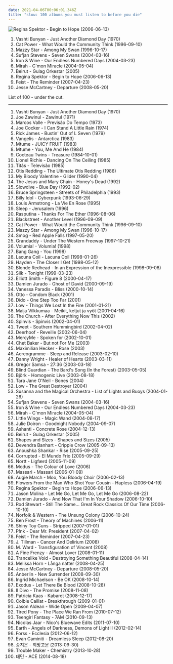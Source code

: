 ```yaml
---
date: 2021-04-06T00:06:01.346Z
title: "slow: 100 albums you must listen to before you die"
---
```

![Regina Spektor - Begin to Hope (2006-06-13)](http://coverartarchive.org/release/7c48653c-8e50-4f8b-91a4-25321c500fed/25262967822-500.jpg "Regina Spektor - Begin to Hope (2006-06-13)")
<ol class="albums">
<li data-cover="https://img.discogs.com/2x-W2u8k9mU9yX_EUoj7jyLfKac=/fit-in/600x600/filters:strip_icc():format(jpeg):mode_rgb():quality(90)/discogs-images/R-640394-1504973916-3642.jpeg.jpg" data-tags="folk, female vocalists, indie, alternative" role="button">Vashti Bunyan - Just Another Diamond Day (1970)</li>
<li data-cover="http://coverartarchive.org/release/cb552dc7-b0fe-4bcd-b864-1b3940baee8c/6010090362-500.jpg" data-tags="indie, female vocalists, female, alternative, indie rock, female singers, pop, rock, alternative rock, indie pop, female vocals, female vocalist, female voices, girls, indie-rock, female artists, female vocal, indie-pop, love song" role="button">Cat Power - What Would the Community Think (1996-09-10)</li>
<li data-cover="http://coverartarchive.org/release/3ee6bd30-4a23-40cb-9958-d0c321ccdff3/17361537089-500.jpg" data-tags="female vocalists, indie, alternative, alternative rock, indie rock, indie pop, female singers, female, pop, rock, girls, indie-rock, female vocals, female vocalist, female artists, female vocal, female voices, indie-pop" role="button">Mazzy Star - Among My Swan (1996-10-17)</li>
<li data-cover="https://img.discogs.com/42SS7BRmBHobZXc70IXTwOEbBN4=/fit-in/600x603/filters:strip_icc():format(jpeg):mode_rgb():quality(90)/discogs-images/R-583395-1301006999.jpeg.jpg" data-tags="indie, folk" role="button">Sufjan Stevens - Seven Swans (2004-03-16)</li>
<li data-cover="https://img.discogs.com/lwYlYYFOrgAhySVao4Wc6jgIpEc=/fit-in/320x500/filters:strip_icc():format(jpeg):mode_rgb():quality(90)/discogs-images/R-10776288-1504306131-1261.jpeg.jpg" data-tags="folk" role="button">Iron & Wine - Our Endless Numbered Days (2004-03-23)</li>
<li data-cover="https://img.discogs.com/kqYj4ochAeSGmKUFfOnxgKhxmf0=/fit-in/475x422/filters:strip_icc():format(jpeg):mode_rgb():quality(90)/discogs-images/R-525696-1285843401.jpeg.jpg" data-tags="indie, female vocalists, female, indie pop, rock, indie rock, female vocalist, pop, alternative, alternative rock, girls, indie-rock, female vocals, female artists, female vocal, female voices, female singers, indie-pop, love song" role="button">Mirah - C'mon Miracle (2004-05-04)</li>
<li data-cover="https://img.discogs.com/5rfwQzSQz1olDnMk_Bd8qnDKWU0=/fit-in/600x600/filters:strip_icc():format(jpeg):mode_rgb():quality(90)/discogs-images/R-696056-1167340049.jpeg.jpg" data-tags="folk, indie" role="button">Beirut - Gulag Orkestar (2005)</li>
<li data-cover="http://coverartarchive.org/release/7c48653c-8e50-4f8b-91a4-25321c500fed/25262967822-500.jpg" data-tags="female vocalists, indie, singer-songwriter" role="button">Regina Spektor - Begin to Hope (2006-06-13)</li>
<li data-cover="http://coverartarchive.org/release/805d6908-afee-3a49-b6e0-e9ca5ce6a452/16767229098-500.jpg" data-tags="indie, female vocalists, indie pop, female vocalist, pop, alternative, indie rock" role="button">Feist - The Reminder (2007-04-23)</li>
<li data-cover="http://coverartarchive.org/release/ad21f6cc-9e6f-4a9f-8b5c-ec58ebecf569/23130186908-500.jpg" data-tags="pop, dance, rnb" role="button">Jesse McCartney - Departure (2008-05-20)</li>
</ol>
List of 100 - under the cut.
<!-- more -->

_________________

<ol class="albums">
<li data-cover="https://img.discogs.com/2x-W2u8k9mU9yX_EUoj7jyLfKac=/fit-in/600x600/filters:strip_icc():format(jpeg):mode_rgb():quality(90)/discogs-images/R-640394-1504973916-3642.jpeg.jpg" data-tags="folk, female vocalists, indie, alternative" role="button">
Vashti Bunyan - Just Another Diamond Day (1970)
</li>
<li data-cover="https://img.discogs.com/50SvCXAaz3Oxef37kRAI3Az63lw=/fit-in/600x530/filters:strip_icc():format(jpeg):mode_rgb():quality(90)/discogs-images/R-4043609-1584320985-5784.jpeg.jpg" data-tags="jazz, instrumental, slow, fusion, experimental jazz, basically bass, woebotjazz, zawinul, j zawinul" role="button">
Joe Zawinul - Zawinul (1971)
</li>
<li data-cover="https://img.discogs.com/okStQxQrtctX4v0VpkLKm8HeuMI=/fit-in/400x400/filters:strip_icc():format(jpeg):mode_rgb():quality(90)/discogs-images/R-775753-1157553303.jpeg.jpg" data-tags="slow, psychedelic pop, funk, summer, brasil, mpb, sleepy, swimming, evening, rhodes, lazy, analog synths, dew, samba soul, ware" role="button">
Marcos Valle - Previsão Do Tempo (1973)
</li>
<li data-cover="http://coverartarchive.org/release/76d63bc7-3946-46da-8836-c6e0e4584f0a/4753254286-500.jpg" data-tags="pop, rock, 70s, uk" role="button">
Joe Cocker - I Can Stand A Little Rain (1974)
</li>
<li data-cover="https://img.discogs.com/DmvnqyOBju0Z_UcO0WTd4vA4bX0=/fit-in/600x450/filters:strip_icc():format(jpeg):mode_rgb():quality(90)/discogs-images/R-7751188-1448032013-3248.jpeg.jpg" data-tags="slow" role="button">
Rick James - Bustin' Out of L Seven (1979)
</li>
<li data-cover="https://img.discogs.com/YBNpgYneJSwwajwHe_0EIA2JD_o=/fit-in/600x605/filters:strip_icc():format(jpeg):mode_rgb():quality(90)/discogs-images/R-931174-1510508816-2800.jpeg.jpg" data-tags="electronica, ambient" role="button">
Vangelis - Antarctica (1983)
</li>
<li data-cover="https://img.discogs.com/k9OEcTH6CLyqErLa-mP_B3Fx8Bs=/fit-in/600x600/filters:strip_icc():format(jpeg):mode_rgb():quality(90)/discogs-images/R-353260-1169305778.jpeg.jpg" data-tags="rnb" role="button">
Mtume - JUICY FRUIT (1983)
</li>
<li data-cover="https://img.discogs.com/khrzei5hEuuxoXoxHoibAB7dMoQ=/fit-in/220x214/filters:strip_icc():format(jpeg):mode_rgb():quality(90)/discogs-images/R-328646-1096336946.jpg.jpg" data-tags="soul" role="button">
Mtume - You, Me And He (1984)
</li>
<li data-cover="http://coverartarchive.org/release/bc6dee20-448c-387d-8eb4-a7cb737ae1b7/23441368012-500.jpg" data-tags="dream pop" role="button">
Cocteau Twins - Treasure (1984-10-01)
</li>
<li data-cover="https://img.discogs.com/zBBW5Zxp_aln5Gf90iHfOXbsAGU=/fit-in/600x600/filters:strip_icc():format(jpeg):mode_rgb():quality(90)/discogs-images/R-2006150-1518058779-9078.jpeg.jpg" data-tags="80s" role="button">
Lionel Richie - Dancing On The Ceiling (1985)
</li>
<li data-cover="https://img.discogs.com/u7rKl6hdemQdLoBHVT-AmSGXXA0=/fit-in/600x598/filters:strip_icc():format(jpeg):mode_rgb():quality(90)/discogs-images/R-433250-1541758297-7814.jpeg.jpg" data-tags="rock, titas" role="button">
Titãs - Televisão (1985)
</li>
<li data-cover="http://coverartarchive.org/release/affa1d29-c5bb-4a4b-8492-22f15a9c795c/22126260940-500.jpg" data-tags="soul" role="button">
Otis Redding - The Ultimate Otis Redding (1986)
</li>
<li data-cover="https://img.discogs.com/Ru1Wx6pVagAy8UHzXg-ktbcYyRg=/fit-in/600x600/filters:strip_icc():format(jpeg):mode_rgb():quality(90)/discogs-images/R-84680-1523164126-2096.jpeg.jpg" data-tags="shoegaze" role="button">
My Bloody Valentine - Glider (1990-04)
</li>
<li data-cover="https://img.discogs.com/UMBJGIOlHKIlyuDcv3xQGsGIxKA=/fit-in/600x583/filters:strip_icc():format(jpeg):mode_rgb():quality(90)/discogs-images/R-15177157-1587702788-9526.jpeg.jpg" data-tags="shoegaze, alternative rock" role="button">
The Jesus and Mary Chain - Honey's Dead (1992)
</li>
<li data-cover="http://coverartarchive.org/release/303d108a-8b3c-4dbe-97bf-e070b5d36d01/3994580625-500.jpg" data-tags="shoegaze" role="button">
Slowdive - Blue Day (1992-02)
</li>
<li data-cover="http://coverartarchive.org/release/176d8d74-12ed-42df-8940-0c95eafbe38f/11799596585-500.jpg" data-tags="soundtrack, rock, philadelphia, slow, lyrical, single, akustik, springsteen, sountrack, story song, cd single, soundtrack single" role="button">
Bruce Springsteen - Streets of Philadelphia (1993)
</li>
<li data-cover="http://coverartarchive.org/release/bf38cc51-5436-4dce-a94f-c235e07b5656/15428647616-500.jpg" data-tags="cyberpunk" role="button">
Billy Idol - Cyberpunk (1993-06-29)
</li>
<li data-cover="http://coverartarchive.org/release/28c5e021-1801-4783-bcee-c906745a7e98/1100068819-500.jpg" data-tags="jazz, louis armstrong" role="button">
Louis Armstrong - La Vie En Rose (1995)
</li>
<li data-cover="https://img.discogs.com/y2olKQ62QYPn5PGJ_EhdS33EkWM=/fit-in/600x600/filters:strip_icc():format(jpeg):mode_rgb():quality(90)/discogs-images/R-1097273-1191794769.jpeg.jpg" data-tags="doom metal, stoner rock, sludge" role="button">
Sleep - Jerusalem (1996)
</li>
<li data-cover="https://img.discogs.com/4lPsBEAsUAHSFdRo1M0OeQ-Lmgc=/fit-in/600x600/filters:strip_icc():format(jpeg):mode_rgb():quality(90)/discogs-images/R-417822-1200501015.jpeg.jpg" data-tags="rasputina, gothic" role="button">
Rasputina - Thanks For The Ether (1996-08-06)
</li>
<li data-cover="http://coverartarchive.org/release/d72bcc5b-714f-4d4e-995e-498c7f89ed99/5970467541-500.jpg" data-tags="90s, rnb" role="button">
Blackstreet - Another Level (1996-09-09)
</li>
<li data-cover="http://coverartarchive.org/release/cb552dc7-b0fe-4bcd-b864-1b3940baee8c/6010090362-500.jpg" data-tags="indie, female vocalists, female, alternative, indie rock, female singers, pop, rock, alternative rock, indie pop, female vocals, female vocalist, female voices, girls, indie-rock, female artists, female vocal, indie-pop, love song" role="button">
Cat Power - What Would the Community Think (1996-09-10)
</li>
<li data-cover="http://coverartarchive.org/release/3ee6bd30-4a23-40cb-9958-d0c321ccdff3/17361537089-500.jpg" data-tags="female vocalists, indie, alternative, alternative rock, indie rock, indie pop, female singers, female, pop, rock, girls, indie-rock, female vocals, female vocalist, female artists, female vocal, female voices, indie-pop" role="button">
Mazzy Star - Among My Swan (1996-10-17)
</li>
<li data-cover="http://coverartarchive.org/release/27d99673-cdc9-4172-bdf6-d3bd0620c0ee/15960021076-500.jpg" data-tags="singer-songwriter, 90s, indie, folk, lo-fi, mellow, slowcore" role="button">
Smog - Red Apple Falls (1997-05-20)
</li>
<li data-cover="http://coverartarchive.org/release/a7f89d02-9f8c-40f5-adc7-9b63631bc464/13321854605-500.jpg" data-tags="indie, indie rock, 90s" role="button">
Grandaddy - Under The Western Freeway (1997-10-21)
</li>
<li data-cover="https://via.placeholder.com/450" data-tags="slow" role="button">
Volumia! - Volumia! (1998)
</li>
<li data-cover="http://coverartarchive.org/release/b7bb368c-4760-40d1-8244-8b42729125d1/2337163551-500.jpg" data-tags="electronic, trip-hop" role="button">
Bang Gang - You (1998)
</li>
<li data-cover="http://coverartarchive.org/release/70578657-4756-4024-8836-5a1b34cb83a7/16305003945-500.jpg" data-tags="gothic metal" role="button">
Lacuna Coil - Lacuna Coil (1998-01-26)
</li>
<li data-cover="http://coverartarchive.org/release/2fe6788c-6947-4120-998c-0f5ce298e58d/6073109346-500.jpg" data-tags="canadian, mellow" role="button">
Hayden - The Closer I Get (1998-05-12)
</li>
<li data-cover="http://coverartarchive.org/release/067a1e41-bae3-30d6-a797-d256e96c94f6/5072584211-500.jpg" data-tags="indie, indie rock" role="button">
Blonde Redhead - In an Expression of the Inexpressible (1998-09-08)
</li>
<li data-cover="https://img.discogs.com/KWzsBYcckIMVuawdV9BqdoJw-WU=/fit-in/600x600/filters:strip_icc():format(jpeg):mode_rgb():quality(90)/discogs-images/R-2719857-1553338687-3549.jpeg.jpg" data-tags="soul, r&b, rnb" role="button">
Silk - Tonight (1999-03-23)
</li>
<li data-cover="http://coverartarchive.org/release/8bc521b4-57af-4b4c-88a1-ad214c9c6516/9560550155-500.jpg" data-tags="singer-songwriter, indie" role="button">
Elliott Smith - Figure 8 (2000-04-17)
</li>
<li data-cover="http://coverartarchive.org/release/0e70135c-379b-474e-9d91-72abc1fab102/20161665425-500.jpg" data-tags="indie, alternative, singer-songwriter, rock, country, alternative rock, folk, indie pop, indie rock, acoustic, blues, guitar" role="button">
Damien Jurado - Ghost of David (2000-09-19)
</li>
<li data-cover="http://coverartarchive.org/release/2653682d-125f-4ab9-80c8-97a6d1179570/1227068425-500.jpg" data-tags="french, pop, female vocalists" role="button">
Vanessa Paradis - Bliss (2000-10-14)
</li>
<li data-cover="http://coverartarchive.org/release/ea6fb991-3f79-4b7e-8712-986fd51dbcfb/2893856591-500.jpg" data-tags="manguebeat, otto" role="button">
Otto - Condom Black (2001)
</li>
<li data-cover="http://coverartarchive.org/release/2e8cb32b-7341-486e-8543-3e87910555f6/3576613641-500.jpg" data-tags="pop" role="button">
Dido - One Step Too Far (2001)
</li>
<li data-cover="https://img.discogs.com/jLS7B2CO5BlYtgacWx0sCC1dt6E=/fit-in/600x307/filters:strip_icc():format(jpeg):mode_rgb():quality(90)/discogs-images/R-9119466-1475104960-3191.jpeg.jpg" data-tags="slowcore" role="button">
Low - Things We Lost In the Fire (2001-01-21)
</li>
<li data-cover="http://coverartarchive.org/release/1dacf76b-e450-4945-b877-c7db83bbadce/5126117704-500.jpg" data-tags="slow, pligaa" role="button">
Maija Vilkkumaa - Meikit, ketjut ja vyöt (2001-04-16)
</li>
<li data-cover="http://coverartarchive.org/release/9378a6bd-2bfb-4a6f-bee1-6129cbd9d62d/23357986514-500.jpg" data-tags="alternative, slow, flashback alternatives, czalbums" role="button">
The Church - After Everything Now This (2002)
</li>
<li data-cover="https://img.discogs.com/S3ADnzHxod1de2z-McpolGN-MMw=/fit-in/600x594/filters:strip_icc():format(jpeg):mode_rgb():quality(90)/discogs-images/R-726344-1525795664-1556.jpeg.jpg" data-tags="dutch, 00s" role="button">
Spinvis - Spinvis (2002-04-01)
</li>
<li data-cover="https://img.discogs.com/xrCSS7GM6WUPR8R9Sg5vxmNghn4=/fit-in/600x591/filters:strip_icc():format(jpeg):mode_rgb():quality(90)/discogs-images/R-582869-1401722073-7898.jpeg.jpg" data-tags="soul" role="button">
Tweet - Southern Hummingbird (2002-04-02)
</li>
<li data-cover="http://coverartarchive.org/release/39ded298-59ee-4eb2-8449-aa81ac46b18e/9544144082-500.jpg" data-tags="noise pop" role="button">
Deerhoof - Reveille (2002-06-04)
</li>
<li data-cover="http://coverartarchive.org/release/02861688-ff83-4f84-98dd-d2b1bb498135/9420205565-500.jpg" data-tags="christian" role="button">
MercyMe - Spoken for (2002-10-01)
</li>
<li data-cover="http://coverartarchive.org/release/173148fb-41a5-4766-b3cf-dd7b115c3271/4628443179-500.jpg" data-tags="jazz" role="button">
Chet Baker - But not For Me (2003)
</li>
<li data-cover="http://coverartarchive.org/release/4f923947-12e9-4669-8254-8b7386646e8a/7749962464-500.jpg" data-tags="indie, indie pop, maximilian hecker" role="button">
Maximilian Hecker - Rose (2003)
</li>
<li data-cover="https://img.discogs.com/XUtvyd4Ml4s2Vc0IQCDPzDOKsbw=/fit-in/600x596/filters:strip_icc():format(jpeg):mode_rgb():quality(90)/discogs-images/R-728631-1451798018-6889.jpeg.jpg" data-tags="alternative rock, post-rock" role="button">
Aereogramme - Sleep and Release (2003-02-10)
</li>
<li data-cover="https://img.discogs.com/9HAj09-jiw0Jc6stKfjRmASsX20=/fit-in/600x602/filters:strip_icc():format(jpeg):mode_rgb():quality(90)/discogs-images/R-10470759-1593084905-5043.jpeg.jpg" data-tags="piano, slow" role="button">
Danny Wright - Healer of Hearts (2003-03-11)
</li>
<li data-cover="https://img.discogs.com/HPCdbxJqpPcVjkR_WUklKAT8KDw=/fit-in/150x150/filters:strip_icc():format(jpeg):mode_rgb():quality(90)/discogs-images/R-5340331-1390948623-9950.jpeg.jpg" data-tags="rock, instrumental, ambient, post-rock, slow, romantic, shoegaze, abstract, atmospheric, soft, relaxing, post rock, art, reading, psychedelic ambient, iodine recordings" role="button">
Gregor Samsa - 27:36 (2003-03-18)
</li>
<li data-cover="http://coverartarchive.org/release/74aaef49-e032-42be-9567-08c79fa2f08b/13404138040-500.jpg" data-tags="metal" role="button">
Blind Guardian - The Bard's Song (In the Forest) (2003-05-05)
</li>
<li data-cover="https://img.discogs.com/wsth58Vm-20-xd2QGRkYbUsXRfc=/fit-in/600x533/filters:strip_icc():format(jpeg):mode_rgb():quality(90)/discogs-images/R-6369706-1418122645-1265.jpeg.jpg" data-tags="electronic, alternative, female vocalists, bjork" role="button">
Björk - Homogenic Live (2003-08-18)
</li>
<li data-cover="https://img.discogs.com/2pmcZrViIglazE1B20EN20LJY9U=/fit-in/450x405/filters:strip_icc():format(jpeg):mode_rgb():quality(90)/discogs-images/R-1184688-1199127294.gif.jpg" data-tags="folk, indie, singer-songwriter, female vocalists, acoustic, female, country, alternative, alternative rock, indie pop, indie rock, sad, slow, calm, sadcore, folk-rock, americana, blues, minimal, guitar, girls, songwriter, american, mellow, alt-country, melancholy, sleep, freak folk, soft, folk rock, new weird america, emotional, female vocals, indie folk, female vocalist, singer songwriter, 00s, female artists, female vocal, alt rock, female voices, female singers, independent, female singer-songwriter, tracks, singer songwriters, slow-coustic, alt, quiet music, quiet voices, pop, rock, indie-rock, indie-pop" role="button">
Tara Jane O'Neil - Bones (2004)
</li>
<li data-cover="https://img.discogs.com/TxJKZ4bR1eTxNRKg41uQlj9OIH8=/fit-in/600x587/filters:strip_icc():format(jpeg):mode_rgb():quality(90)/discogs-images/R-400180-1330515072.jpeg.jpg" data-tags="rock, indie rock, sub pop" role="button">
Low - The Great Destroyer (2004)
</li>
<li data-cover="https://img.discogs.com/AL05ulVbvk9rcJb39tc3RBd2wj0=/fit-in/600x539/filters:strip_icc():format(jpeg):mode_rgb():quality(90)/discogs-images/R-335775-1187366372.jpeg.jpg" data-tags="female vocalists, posteverything" role="button">
Susanna and the Magical Orchestra - List of Lights and Buoys (2004-01-26)
</li>
<li data-cover="https://img.discogs.com/42SS7BRmBHobZXc70IXTwOEbBN4=/fit-in/600x603/filters:strip_icc():format(jpeg):mode_rgb():quality(90)/discogs-images/R-583395-1301006999.jpeg.jpg" data-tags="indie, folk" role="button">
Sufjan Stevens - Seven Swans (2004-03-16)
</li>
<li data-cover="https://img.discogs.com/lwYlYYFOrgAhySVao4Wc6jgIpEc=/fit-in/320x500/filters:strip_icc():format(jpeg):mode_rgb():quality(90)/discogs-images/R-10776288-1504306131-1261.jpeg.jpg" data-tags="folk" role="button">
Iron & Wine - Our Endless Numbered Days (2004-03-23)
</li>
<li data-cover="https://img.discogs.com/kqYj4ochAeSGmKUFfOnxgKhxmf0=/fit-in/475x422/filters:strip_icc():format(jpeg):mode_rgb():quality(90)/discogs-images/R-525696-1285843401.jpeg.jpg" data-tags="indie, female vocalists, female, indie pop, rock, indie rock, female vocalist, pop, alternative, alternative rock, girls, indie-rock, female vocals, female artists, female vocal, female voices, female singers, indie-pop, love song" role="button">
Mirah - C'mon Miracle (2004-05-04)
</li>
<li data-cover="https://img.discogs.com/iVvwkqtoSnUexSg2FgDy1yZGPC4=/fit-in/500x500/filters:strip_icc():format(jpeg):mode_rgb():quality(90)/discogs-images/R-1453334-1243153042.jpeg.jpg" data-tags="indie, country, alternative, folk, indie pop, indie rock, sad, singer-songwriter, acoustic, blues, mellow, alt-country, melancholy, folk rock, slow, calm, lo-fi, americana, moody, songwriter, winter, sleep, folk noir, freak folk, soft, emotional, slowcore, quiet, indie folk, alt country, singer songwriter, alternative folk, singer-songwriters, short song, alt rock, hippie, indie-folk, independent, lyrics, lo fi, slow-coustic, post folk, chamber folk, neofreak-folk, euphoric misery, concentration, folk me, quiet voices, singersongwriters" role="button">
Little Wings - Magic Wand (2004-08-17)
</li>
<li data-cover="http://coverartarchive.org/release/fed28e2c-49ee-4b8d-859a-104cf4536389/27813782373-500.jpg" data-tags="indie, alternative, female vocalists, female, alternative rock, indie pop, indie rock, girls, female vocals, female vocalist, female artists, female vocal, female voices, female singers, pop, rock, indie-rock, indie-pop, folk, love song, female singer-songwriter, quiet voices, singer-songwriter, acoustic, guitar, songwriter, country, sad, slow, calm, sadcore, folk-rock, americana, blues, minimal, american, mellow, alt-country, melancholy, sleep, freak folk, soft, folk rock, new weird america, emotional, intimate, indie folk, singer songwriter, 00s, alt rock, independent, tracks, slow-coustic, alt, lyrics, singer songwriters, quiet music" role="button">
Julie Doiron - Goodnight Nobody (2004-09-07)
</li>
<li data-cover="http://coverartarchive.org/release/91c58174-3280-4169-baa1-507b07c074db/7448901261-500.jpg" data-tags="rnb" role="button">
Ashanti - Concrete Rose (2004-12-13)
</li>
<li data-cover="https://img.discogs.com/5rfwQzSQz1olDnMk_Bd8qnDKWU0=/fit-in/600x600/filters:strip_icc():format(jpeg):mode_rgb():quality(90)/discogs-images/R-696056-1167340049.jpeg.jpg" data-tags="folk, indie" role="button">
Beirut - Gulag Orkestar (2005)
</li>
<li data-cover="https://img.discogs.com/IHVjfRS3zDK4TJprEp1vCwyKWnI=/fit-in/350x348/filters:strip_icc():format(jpeg):mode_rgb():quality(90)/discogs-images/R-2391407-1281339009.jpeg.jpg" data-tags="pop, rock, slow, melodic, winter albums, ships ahoy" role="button">
Shapes and Sizes - Shapes and Sizes (2005)
</li>
<li data-cover="https://img.discogs.com/XTWumVE24KLGoc7R7tHhm_evWhg=/fit-in/600x594/filters:strip_icc():format(jpeg):mode_rgb():quality(90)/discogs-images/R-751184-1597306181-8633.jpeg.jpg" data-tags="folk" role="button">
Devendra Banhart - Cripple Crow (2005-09-13)
</li>
<li data-cover="https://via.placeholder.com/450" data-tags="sitar" role="button">
Anoushka Shankar - Rise (2005-09-25)
</li>
<li data-cover="http://coverartarchive.org/release/78abaae9-0305-4239-b27c-b0dba4ddb6b6/27838608221-500.jpg" data-tags="sludge" role="button">
Corrupted - El Mundo Frio (2005-09-29)
</li>
<li data-cover="http://coverartarchive.org/release/77956299-d265-4039-9df5-f0d66854e598/8040444178-500.jpg" data-tags="ambient, dark ambient, funeral doom metal" role="button">
Nortt - Ligfærd (2005-11-09)
</li>
<li data-cover="https://img.discogs.com/jHAwF2obSvLb60gyHjO5nELWdME=/fit-in/599x600/filters:strip_icc():format(jpeg):mode_rgb():quality(90)/discogs-images/R-2125967-1265452903.jpeg.jpg" data-tags="new age, ambient, electronic, trip-hop, world fusion, chillout" role="button">
Modus - The Colour of Love (2006)
</li>
<li data-cover="http://coverartarchive.org/release/63adf30b-f7e2-445d-a06e-d3c480ed3aa0/27069555097-500.jpg" data-tags="pop, rnb" role="button">
Massari - Massari (2006-01-09)
</li>
<li data-cover="https://img.discogs.com/HTUO3RBWYsY8PxP38_QA8d-1vvA=/fit-in/300x300/filters:strip_icc():format(jpeg):mode_rgb():quality(90)/discogs-images/R-669159-1145756162.jpeg.jpg" data-tags="indie pop" role="button">
Augie March - Moo, You Bloody Choir (2006-02-13)
</li>
<li data-cover="https://img.discogs.com/-vRLqy0OkPeNfxANrLYevcqFPa0=/fit-in/337x337/filters:strip_icc():format(jpeg):mode_rgb():quality(90)/discogs-images/R-1327632-1209967985.jpeg.jpg" data-tags="folk, singer-songwriter, acoustic, alt-country, indie folk, americana, indie, guitar, new weird america, lyrics, country, quiet, calm, mellow, sad, songwriter, lo-fi, alt country, waterhouse records, vancouver, slow, short song" role="button">
Flowers From the Man Who Shot Your Cousin - Hapless (2006-04-19)
</li>
<li data-cover="http://coverartarchive.org/release/7c48653c-8e50-4f8b-91a4-25321c500fed/25262967822-500.jpg" data-tags="female vocalists, indie, singer-songwriter" role="button">
Regina Spektor - Begin to Hope (2006-06-13)
</li>
<li data-cover="http://coverartarchive.org/release/a3be0b9b-874e-44ff-8054-d4dc6ec189d0/10720411555-500.jpg" data-tags="singer-songwriter, indie, country, alternative, folk, indie pop, indie rock, sad, slow, calm, acoustic, lo-fi, americana, blues, moody, songwriter, winter, mellow, alt-country, melancholy, sleep, folk noir, freak folk, soft, folk rock, emotional, slowcore, quiet, indie folk, alt country, singer songwriter, alternative folk, singer-songwriters, short song, alt rock, hippie, indie-folk, independent, lyrics, lo fi, slow-coustic, post folk, chamber folk, neofreak-folk, euphoric misery, concentration, folk me, quiet voices, singersongwriters, quiet  music" role="button">
Jason Molina - Let Me Go, Let Me Go, Let Me Go (2006-08-22)
</li>
<li data-cover="http://coverartarchive.org/release/6477df3d-e390-4bec-849c-1a45cd73039b/25010408029-500.jpg" data-tags="alternative, folk, indie, country, indie pop, indie rock, sad, singer-songwriter, slow, calm, acoustic, lo-fi, americana, blues, moody, songwriter, winter, mellow, alt-country, melancholy, sleep, folk noir, freak folk, soft, folk rock, emotional, slowcore, quiet, indie folk, alt country, singer songwriter, alternative folk, singer-songwriters, short song, alt rock, hippie, indie-folk, independent, lyrics, lo fi, slow-coustic, post folk, chamber folk, neofreak-folk, euphoric misery, concentration, folk me, quiet voices, singersongwriters, quiet  music" role="button">
Damien Jurado - And Now That I'm In Your Shadow (2006-10-10)
</li>
<li data-cover="https://img.discogs.com/eoMcdG62Jm05SEttbIor7kD30kY=/fit-in/250x248/filters:strip_icc():format(jpeg):mode_rgb():quality(90)/discogs-images/R-2758947-1348645862-6234.jpeg.jpg" data-tags="rock" role="button">
Rod Stewart - Still The Same... Great Rock Classics Of Our Time (2006-10-10)
</li>
<li data-cover="https://img.discogs.com/o7PApQWqwex4qoVskm9UeQrNjOI=/fit-in/252x251/filters:strip_icc():format(jpeg):mode_rgb():quality(90)/discogs-images/R-869242-1167392515.jpeg.jpg" data-tags="folk, indie, country, alternative, indie pop, indie rock, sad, singer-songwriter, slow, calm, acoustic, americana, blues, songwriter, mellow, alt-country, melancholy, sleep, freak folk, soft, folk rock, emotional, indie folk, singer songwriter, alt rock, lo-fi, moody, winter, folk noir, slowcore, quiet, alt country, alternative folk, singer-songwriters, short song, hippie, indie-folk, independent, lyrics, lo fi, slow-coustic, post folk, chamber folk, neofreak-folk, euphoric misery, concentration, folk me, quiet voices, singersongwriters" role="button">
Norfolk & Western - The Unsung Colony (2006-10-24)
</li>
<li data-cover="http://coverartarchive.org/release/622ac912-8b5d-463a-bad4-52dc1616c118/15785742859-500.jpg" data-tags="ambient, electronic, experimental" role="button">
Ben Frost - Theory of Machines (2006-11)
</li>
<li data-cover="https://img.discogs.com/6FkW1KzUrN75xjI2oFNGc77Y6zs=/fit-in/600x603/filters:strip_icc():format(jpeg):mode_rgb():quality(90)/discogs-images/R-14816707-1582161933-7535.jpeg.jpg" data-tags="vocal, slow, industrial pop, synth-punk, shinys" role="button">
Shiny Toy Guns - Stripped (2007-01-01)
</li>
<li data-cover="https://img.discogs.com/NqwJEiO_HfjVselhkN1SbAaYDoY=/fit-in/350x350/filters:strip_icc():format(jpeg):mode_rgb():quality(90)/discogs-images/R-4545858-1368651640-6102.png.jpg" data-tags="pop, singer-songwriter, usa, slow, contralto, political, live, 00s, ballad, protest song, pink, english lyrics, p!nk, bush, critical, open letter, coolwench, george w, arcoustic" role="button">
P!nk - Dear Mr. President (2007-04-02)
</li>
<li data-cover="http://coverartarchive.org/release/805d6908-afee-3a49-b6e0-e9ca5ce6a452/16767229098-500.jpg" data-tags="indie, female vocalists, indie pop, female vocalist, pop, alternative, indie rock" role="button">
Feist - The Reminder (2007-04-23)
</li>
<li data-cover="http://coverartarchive.org/release/4b16363d-02fe-498e-8c0b-98b7509a87be/16717106099-500.jpg" data-tags="folk, acoustic, slow-coustic, indie, alternative, singer-songwriter, lo-fi, alt-country, folk rock, indie folk, alternative folk, country, indie pop, indie rock, sad, slow, calm, americana, blues, moody, songwriter, winter, mellow, melancholy, sleep, folk noir, freak folk, soft, emotional, slowcore, quiet, alt country, singer songwriter, singer-songwriters, short song, alt rock, hippie, indie-folk, independent, lyrics, lo fi, post folk, chamber folk, neofreak-folk, euphoric misery, concentration, folk me, quiet voices, singersongwriters, quiet  music" role="button">
J. Tillman - Cancer And Delirium (2008)
</li>
<li data-cover="https://img.discogs.com/vxJaH8x8RTd8dOVYRkA24V2jWaM=/fit-in/590x598/filters:strip_icc():format(jpeg):mode_rgb():quality(90)/discogs-images/R-671642-1260644338.jpeg.jpg" data-tags="folk, singer-songwriter" role="button">
M. Ward - Transfiguration of Vincent (2008)
</li>
<li data-cover="http://coverartarchive.org/release/72c6d1ac-a184-40ca-8745-bb8b88de8dca/18844164215-500.jpg" data-tags="pop" role="button">
A Fine Frenzy - Almost Lover (2008-01-11)
</li>
<li data-cover="http://coverartarchive.org/release/a3a35479-c9e5-44e7-a2ef-f2f8a5a4d834/2726038413-500.jpg" data-tags="ambient, slow, drone, dissonant, nice background music, doom-like" role="button">
Trancelike Void - Destroying Something Beautiful (2008-04-14)
</li>
<li data-cover="http://coverartarchive.org/release/5ac18ed9-3e58-4ee9-93d7-62517f302715/1061831984-500.jpg" data-tags="folk" role="button">
Melissa Horn - Långa nätter (2008-04-25)
</li>
<li data-cover="http://coverartarchive.org/release/ad21f6cc-9e6f-4a9f-8b5c-ec58ebecf569/23130186908-500.jpg" data-tags="pop, dance, rnb" role="button">
Jesse McCartney - Departure (2008-05-20)
</li>
<li data-cover="https://img.discogs.com/q9M0ZFD4a27h57L5HCc2vL0NvSg=/fit-in/600x600/filters:strip_icc():format(jpeg):mode_rgb():quality(90)/discogs-images/R-1497920-1263269238.jpeg.jpg" data-tags="alternative rock, rock" role="button">
Anberlin - New Surrender (2008-09-30)
</li>
<li data-cover="http://coverartarchive.org/release/bd049998-44f1-4ca1-9b38-853b25772a12/10361330463-500.jpg" data-tags="indie, female vocalists" role="button">
Ingrid Michaelson - Be OK (2008-10-14)
</li>
<li data-cover="http://coverartarchive.org/release/444502ca-a35c-440f-b795-b476a397a10b/13843702171-500.jpg" data-tags="thrash metal" role="button">
Exodus - Let There Be Blood (2008-10-28)
</li>
<li data-cover="http://coverartarchive.org/release/85446368-e865-4a39-ba7b-c40ababa3c2e/5794052901-500.jpg" data-tags="il divo" role="button">
Il Divo - The Promise (2008-11-08)
</li>
<li data-cover="http://coverartarchive.org/release/c0571bae-223a-4a96-9316-fc4469822b6c/27898271671-500.jpg" data-tags="french" role="button">
Patricia Kaas - Kabaret (2008-12-17)
</li>
<li data-cover="http://coverartarchive.org/release/a0820b4a-63b4-4f21-9db0-356f18b3c3ed/26563344382-500.jpg" data-tags="pop" role="button">
Colbie Caillat - Breakthrough (2009-01-01)
</li>
<li data-cover="http://coverartarchive.org/release/8953f25b-6c3e-413e-b286-a66a58c468ca/14919707035-500.jpg" data-tags="country" role="button">
Jason Aldean - Wide Open (2009-04-07)
</li>
<li data-cover="https://img.discogs.com/O-YGZUyq38q18d9orZ5NruCTpm4=/fit-in/600x526/filters:strip_icc():format(jpeg):mode_rgb():quality(90)/discogs-images/R-2358169-1279304123.jpeg.jpg" data-tags="boughtlist2010" role="button">
Tired Pony - The Place We Ran From (2010-07-12)
</li>
<li data-cover="https://img.discogs.com/-OeMxMirkw9tuOHA20C_dby__Kw=/fit-in/600x600/filters:strip_icc():format(jpeg):mode_rgb():quality(90)/discogs-images/R-2451540-1284816267.jpeg.jpg" data-tags="electronic" role="button">
Teengirl Fantasy - 7AM (2010-09-13)
</li>
<li data-cover="http://coverartarchive.org/release/5349e290-fe88-4241-b1c9-0ce545072523/8211444674-500.jpg" data-tags="electronic, hip hop, slow, house, deep house, edits" role="button">
Nicolas Jaar - Nico's Bluewave Edits (2011-07-10)
</li>
<li data-cover="http://coverartarchive.org/release/3466ac05-d0af-43d4-8650-9df083a9315c/2386440220-500.jpg" data-tags="instrumental, drone, stoner metal, doom jazz" role="button">
Earth - Angels of Darkness, Demons of Light II (2012-02-14)
</li>
<li data-cover="http://coverartarchive.org/release/765aa3db-b882-49eb-94f2-d917aed08228/15212651578-500.jpg" data-tags="electronic, downtempo, slow, haunting" role="button">
Forss - Ecclesia (2012-06-12)
</li>
<li data-cover="http://coverartarchive.org/release/c9233dcf-8a30-4bf2-b06d-ea28c0c22c75/16776442893-500.jpg" data-tags="ambient, post-rock, slow, ethereal, ethereal ambient, mylist, alben, music for a sad road movie, slobient, srm-inst" role="button">
Evan Caminiti - Dreamless Sleep (2012-08-20)
</li>
<li data-cover="http://coverartarchive.org/release/4000a677-63db-4571-8d53-35c5cdd5eeb0/8160284117-500.jpg" data-tags="hip-hop, hip hop, pop, female vocalists, slow, solo, asian, rnb, korean, k-pop, female vocalist, ballad, bap, female singer, kpop, ballads, solo artist, asia, korea, solo artists, korean pop, ji eun, song jieun, secret, asian music, female solo artist, asian pop, korean music, rnb ballad, asians, korean singer, female solo artists, rnb ballads, zelo, jieun, song ji eun, asian solo artist, asian solo artists" role="button">
송지은 - 희망고문 (2013-09-30)
</li>
<li data-cover="https://img.discogs.com/gF6znKvR4GQAundC8RPFY_ewyvA=/fit-in/600x435/filters:strip_icc():format(jpeg):mode_rgb():quality(90)/discogs-images/R-9822984-1486887638-1941.jpeg.jpg" data-tags="k-pop, dance" role="button">
Trouble Maker - Chemistry (2013-10-28)
</li>
<li data-cover="http://coverartarchive.org/release/809fc9e5-4029-43d7-97f9-2ef75802a03a/8080482580-500.jpg" data-tags="dance, kpop, shinee, taemin" role="button">
태민 - ACE (2014-08-18)
</li>
</ol>
